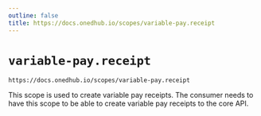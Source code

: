 ```yaml
---
outline: false
title: https://docs.onedhub.io/scopes/variable-pay.receipt
---
```


# `variable-pay.receipt`

`https://docs.onedhub.io/scopes/variable-pay.receipt`<C/>

This scope is used to create variable pay receipts. The consumer needs to have this scope to be able to create variable
pay receipts to the core API.



